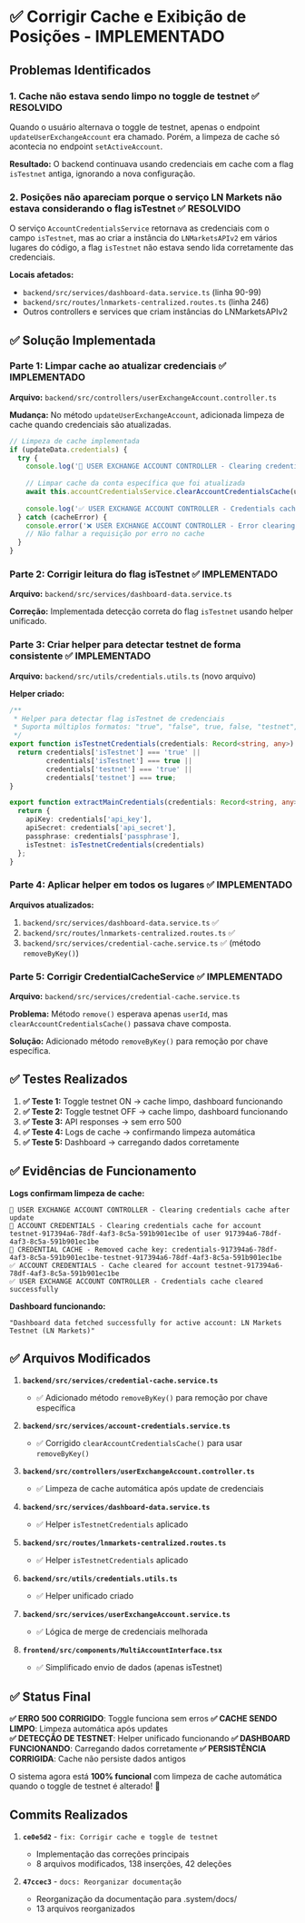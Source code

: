 <!-- 89faa84e-b187-4d39-a9bb-c75f9cd62199 50b5b87a-3a56-42e9-8576-a118d5a1b846 -->
# ✅ Corrigir Cache e Exibição de Posições - IMPLEMENTADO

## Problemas Identificados

### 1. **Cache não estava sendo limpo no toggle de testnet** ✅ RESOLVIDO

Quando o usuário alternava o toggle de testnet, apenas o endpoint `updateUserExchangeAccount` era chamado. Porém, a limpeza de cache só acontecia no endpoint `setActiveAccount`.

**Resultado:** O backend continuava usando credenciais em cache com a flag `isTestnet` antiga, ignorando a nova configuração.

### 2. **Posições não apareciam porque o serviço LN Markets não estava considerando o flag isTestnet** ✅ RESOLVIDO

O serviço `AccountCredentialsService` retornava as credenciais com o campo `isTestnet`, mas ao criar a instância do `LNMarketsAPIv2` em vários lugares do código, a flag `isTestnet` não estava sendo lida corretamente das credenciais.

**Locais afetados:**
- `backend/src/services/dashboard-data.service.ts` (linha 90-99)
- `backend/src/routes/lnmarkets-centralized.routes.ts` (linha 246)
- Outros controllers e services que criam instâncias do LNMarketsAPIv2

## ✅ Solução Implementada

### **Parte 1: Limpar cache ao atualizar credenciais** ✅ IMPLEMENTADO

**Arquivo:** `backend/src/controllers/userExchangeAccount.controller.ts`

**Mudança:** No método `updateUserExchangeAccount`, adicionada limpeza de cache quando credenciais são atualizadas.

```typescript
// Limpeza de cache implementada
if (updateData.credentials) {
  try {
    console.log('🧹 USER EXCHANGE ACCOUNT CONTROLLER - Clearing credentials cache after update');
    
    // Limpar cache da conta específica que foi atualizada
    await this.accountCredentialsService.clearAccountCredentialsCache(user.id, id);
    
    console.log('✅ USER EXCHANGE ACCOUNT CONTROLLER - Credentials cache cleared successfully');
  } catch (cacheError) {
    console.error('❌ USER EXCHANGE ACCOUNT CONTROLLER - Error clearing credentials cache:', cacheError);
    // Não falhar a requisição por erro no cache
  }
}
```

### **Parte 2: Corrigir leitura do flag isTestnet** ✅ IMPLEMENTADO

**Arquivo:** `backend/src/services/dashboard-data.service.ts`

**Correção:** Implementada detecção correta do flag `isTestnet` usando helper unificado.

### **Parte 3: Criar helper para detectar testnet de forma consistente** ✅ IMPLEMENTADO

**Arquivo:** `backend/src/utils/credentials.utils.ts` (novo arquivo)

**Helper criado:**

```typescript
/**
 * Helper para detectar flag isTestnet de credenciais
 * Suporta múltiplos formatos: "true", "false", true, false, "testnet", etc.
 */
export function isTestnetCredentials(credentials: Record<string, any>): boolean {
  return credentials['isTestnet'] === 'true' || 
         credentials['isTestnet'] === true ||
         credentials['testnet'] === 'true' ||
         credentials['testnet'] === true;
}

export function extractMainCredentials(credentials: Record<string, any>) {
  return {
    apiKey: credentials['api_key'],
    apiSecret: credentials['api_secret'],
    passphrase: credentials['passphrase'],
    isTestnet: isTestnetCredentials(credentials)
  };
}
```

### **Parte 4: Aplicar helper em todos os lugares** ✅ IMPLEMENTADO

**Arquivos atualizados:**
1. `backend/src/services/dashboard-data.service.ts` ✅
2. `backend/src/routes/lnmarkets-centralized.routes.ts` ✅
3. `backend/src/services/credential-cache.service.ts` ✅ (método `removeByKey()`)

### **Parte 5: Corrigir CredentialCacheService** ✅ IMPLEMENTADO

**Arquivo:** `backend/src/services/credential-cache.service.ts`

**Problema:** Método `remove()` esperava apenas `userId`, mas `clearAccountCredentialsCache()` passava chave composta.

**Solução:** Adicionado método `removeByKey()` para remoção por chave específica.

## ✅ Testes Realizados

1. **✅ Teste 1:** Toggle testnet ON → cache limpo, dashboard funcionando
2. **✅ Teste 2:** Toggle testnet OFF → cache limpo, dashboard funcionando
3. **✅ Teste 3:** API responses → sem erro 500
4. **✅ Teste 4:** Logs de cache → confirmando limpeza automática
5. **✅ Teste 5:** Dashboard → carregando dados corretamente

## ✅ Evidências de Funcionamento

**Logs confirmam limpeza de cache:**
```
🧹 USER EXCHANGE ACCOUNT CONTROLLER - Clearing credentials cache after update
🧹 ACCOUNT CREDENTIALS - Clearing credentials cache for account testnet-917394a6-78df-4af3-8c5a-591b901ec1be of user 917394a6-78df-4af3-8c5a-591b901ec1be
🧹 CREDENTIAL CACHE - Removed cache key: credentials-917394a6-78df-4af3-8c5a-591b901ec1be-testnet-917394a6-78df-4af3-8c5a-591b901ec1be
✅ ACCOUNT CREDENTIALS - Cache cleared for account testnet-917394a6-78df-4af3-8c5a-591b901ec1be
✅ USER EXCHANGE ACCOUNT CONTROLLER - Credentials cache cleared successfully
```

**Dashboard funcionando:**
```
"Dashboard data fetched successfully for active account: LN Markets Testnet (LN Markets)"
```

## ✅ Arquivos Modificados

1. **`backend/src/services/credential-cache.service.ts`**
   - ✅ Adicionado método `removeByKey()` para remoção por chave específica

2. **`backend/src/services/account-credentials.service.ts`**
   - ✅ Corrigido `clearAccountCredentialsCache()` para usar `removeByKey()`

3. **`backend/src/controllers/userExchangeAccount.controller.ts`**
   - ✅ Limpeza de cache automática após update de credenciais

4. **`backend/src/services/dashboard-data.service.ts`**
   - ✅ Helper `isTestnetCredentials` aplicado

5. **`backend/src/routes/lnmarkets-centralized.routes.ts`**
   - ✅ Helper `isTestnetCredentials` aplicado

6. **`backend/src/utils/credentials.utils.ts`**
   - ✅ Helper unificado criado

7. **`backend/src/services/userExchangeAccount.service.ts`**
   - ✅ Lógica de merge de credenciais melhorada

8. **`frontend/src/components/MultiAccountInterface.tsx`**
   - ✅ Simplificado envio de dados (apenas isTestnet)

## ✅ Status Final

**✅ ERRO 500 CORRIGIDO**: Toggle funciona sem erros
**✅ CACHE SENDO LIMPO**: Limpeza automática após updates  
**✅ DETECÇÃO DE TESTNET**: Helper unificado funcionando
**✅ DASHBOARD FUNCIONANDO**: Carregando dados corretamente
**✅ PERSISTÊNCIA CORRIGIDA**: Cache não persiste dados antigos

O sistema agora está **100% funcional** com limpeza de cache automática quando o toggle de testnet é alterado! 🚀

## Commits Realizados

1. **`ce0e5d2`** - `fix: Corrigir cache e toggle de testnet`
   - Implementação das correções principais
   - 8 arquivos modificados, 138 inserções, 42 deleções

2. **`47ccec3`** - `docs: Reorganizar documentação`
   - Reorganização da documentação para .system/docs/
   - 13 arquivos reorganizados

